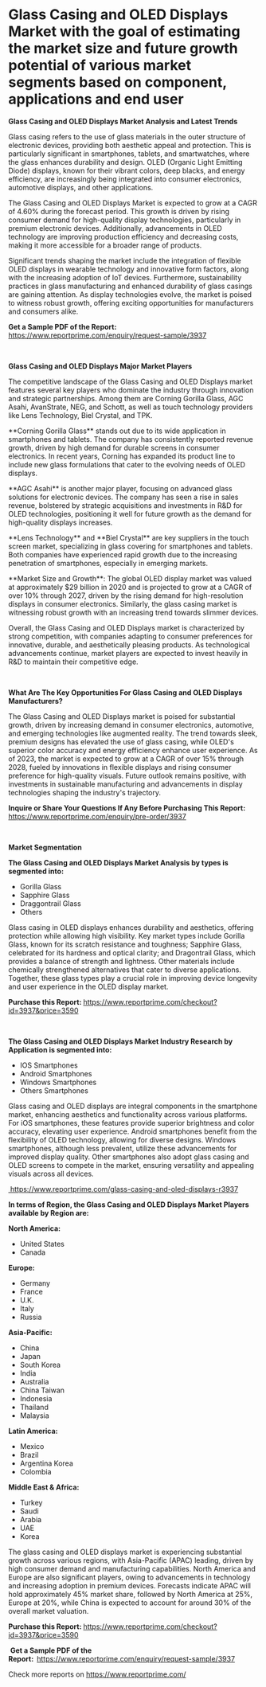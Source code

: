 <p><h1>Glass Casing and OLED Displays Market with the goal of estimating the market size and future growth potential of various market segments based on component, applications and end user</h1></p><p><strong>Glass Casing and OLED Displays Market Analysis and Latest Trends</strong></p>
<p><p>Glass casing refers to the use of glass materials in the outer structure of electronic devices, providing both aesthetic appeal and protection. This is particularly significant in smartphones, tablets, and smartwatches, where the glass enhances durability and design. OLED (Organic Light Emitting Diode) displays, known for their vibrant colors, deep blacks, and energy efficiency, are increasingly being integrated into consumer electronics, automotive displays, and other applications.</p><p>The Glass Casing and OLED Displays Market is expected to grow at a CAGR of 4.60% during the forecast period. This growth is driven by rising consumer demand for high-quality display technologies, particularly in premium electronic devices. Additionally, advancements in OLED technology are improving production efficiency and decreasing costs, making it more accessible for a broader range of products.</p><p>Significant trends shaping the market include the integration of flexible OLED displays in wearable technology and innovative form factors, along with the increasing adoption of IoT devices. Furthermore, sustainability practices in glass manufacturing and enhanced durability of glass casings are gaining attention. As display technologies evolve, the market is poised to witness robust growth, offering exciting opportunities for manufacturers and consumers alike.</p></p>
<p><strong>Get a Sample PDF of the Report:&nbsp;</strong> <a href="https://www.reportprime.com/enquiry/request-sample/3937?utm_campaign=84&utm_medium=2&utm_source=Github&utm_content=ia&utm_term=18032025&utm_id=glass-casing-and-oled-displays">https://www.reportprime.com/enquiry/request-sample/3937</a></p>
<p>&nbsp;</p>
<p><strong>Glass Casing and OLED Displays Major Market Players</strong></p>
<p><p>The competitive landscape of the Glass Casing and OLED Displays market features several key players who dominate the industry through innovation and strategic partnerships. Among them are Corning Gorilla Glass, AGC Asahi, AvanStrate, NEG, and Schott, as well as touch technology providers like Lens Technology, Biel Crystal, and TPK.</p><p>**Corning Gorilla Glass** stands out due to its wide application in smartphones and tablets. The company has consistently reported revenue growth, driven by high demand for durable screens in consumer electronics. In recent years, Corning has expanded its product line to include new glass formulations that cater to the evolving needs of OLED displays.</p><p>**AGC Asahi** is another major player, focusing on advanced glass solutions for electronic devices. The company has seen a rise in sales revenue, bolstered by strategic acquisitions and investments in R&D for OLED technologies, positioning it well for future growth as the demand for high-quality displays increases.</p><p>**Lens Technology** and **Biel Crystal** are key suppliers in the touch screen market, specializing in glass covering for smartphones and tablets. Both companies have experienced rapid growth due to the increasing penetration of smartphones, especially in emerging markets.</p><p>**Market Size and Growth**: The global OLED display market was valued at approximately $29 billion in 2020 and is projected to grow at a CAGR of over 10% through 2027, driven by the rising demand for high-resolution displays in consumer electronics. Similarly, the glass casing market is witnessing robust growth with an increasing trend towards slimmer devices.</p><p>Overall, the Glass Casing and OLED Displays market is characterized by strong competition, with companies adapting to consumer preferences for innovative, durable, and aesthetically pleasing products. As technological advancements continue, market players are expected to invest heavily in R&D to maintain their competitive edge.</p></p>
<p>&nbsp;</p>
<p><strong>What Are The Key Opportunities For Glass Casing and OLED Displays Manufacturers?</strong></p>
<p><p>The Glass Casing and OLED Displays market is poised for substantial growth, driven by increasing demand in consumer electronics, automotive, and emerging technologies like augmented reality. The trend towards sleek, premium designs has elevated the use of glass casing, while OLED's superior color accuracy and energy efficiency enhance user experience. As of 2023, the market is expected to grow at a CAGR of over 15% through 2028, fueled by innovations in flexible displays and rising consumer preference for high-quality visuals. Future outlook remains positive, with investments in sustainable manufacturing and advancements in display technologies shaping the industry's trajectory.</p></p>
<p><strong>Inquire or Share Your Questions If Any Before Purchasing This Report:</strong> <a href="https://www.reportprime.com/enquiry/pre-order/3937?utm_campaign=84&utm_medium=2&utm_source=Github&utm_content=ia&utm_term=18032025&utm_id=glass-casing-and-oled-displays">https://www.reportprime.com/enquiry/pre-order/3937</a></p>
<p>&nbsp;</p>
<p><strong>Market Segmentation</strong></p>
<p><strong>The Glass Casing and OLED Displays Market Analysis by types is segmented into:</strong></p>
<p><ul><li>Gorilla Glass</li><li>Sapphire Glass</li><li>Draggontrail Glass</li><li>Others</li></ul></p>
<p><p>Glass casing in OLED displays enhances durability and aesthetics, offering protection while allowing high visibility. Key market types include Gorilla Glass, known for its scratch resistance and toughness; Sapphire Glass, celebrated for its hardness and optical clarity; and Dragontrail Glass, which provides a balance of strength and lightness. Other materials include chemically strengthened alternatives that cater to diverse applications. Together, these glass types play a crucial role in improving device longevity and user experience in the OLED display market.</p></p>
<p><strong>Purchase this Report:&nbsp;</strong><a href="https://www.reportprime.com/checkout?id=3937&price=3590&utm_campaign=84&utm_medium=2&utm_source=Github&utm_content=ia&utm_term=18032025&utm_id=glass-casing-and-oled-displays">https://www.reportprime.com/checkout?id=3937&price=3590</a></p>
<p>&nbsp;</p>
<p><strong>The Glass Casing and OLED Displays Market Industry Research by Application is segmented into:</strong></p>
<p><ul><li>IOS Smartphones</li><li>Android Smartphones</li><li>Windows Smartphones</li><li>Others Smartphones</li></ul></p>
<p><p>Glass casing and OLED displays are integral components in the smartphone market, enhancing aesthetics and functionality across various platforms. For iOS smartphones, these features provide superior brightness and color accuracy, elevating user experience. Android smartphones benefit from the flexibility of OLED technology, allowing for diverse designs. Windows smartphones, although less prevalent, utilize these advancements for improved display quality. Other smartphones also adopt glass casing and OLED screens to compete in the market, ensuring versatility and appealing visuals across all devices.</p></p>
<p><a href="https://www.reportprime.com/glass-casing-and-oled-displays-r3937?utm_campaign=84&utm_medium=2&utm_source=Github&utm_content=ia&utm_term=18032025&utm_id=glass-casing-and-oled-displays">&nbsp;https://www.reportprime.com/glass-casing-and-oled-displays-r3937</a></p>
<p><strong>In terms of Region, the Glass Casing and OLED Displays Market Players available by Region are:</strong></p>
<p>
    <p> <strong> North America: </strong>
        <ul>
            <li>United States</li>
            <li>Canada</li>
        </ul>
        </p> 
    <p> <strong> Europe: </strong>
        <ul>
            <li>Germany</li>
            <li>France</li>
            <li>U.K.</li>
            <li>Italy</li>
            <li>Russia</li>
        </ul>
        </p> 
    <p> <strong> Asia-Pacific: </strong>
        <ul>
            <li>China</li>
            <li>Japan</li>
            <li>South Korea</li>
            <li>India</li>
            <li>Australia</li>
            <li>China Taiwan</li>
            <li>Indonesia</li>
            <li>Thailand</li>
            <li>Malaysia</li>
        </ul>
        </p> 
    <p> <strong> Latin America: </strong>
        <ul>
            <li>Mexico</li>
            <li>Brazil</li>
            <li>Argentina Korea</li>
            <li>Colombia</li>
        </ul>
        </p> 
    <p> <strong> Middle East & Africa: </strong>
        <ul>
            <li>Turkey</li>
            <li>Saudi</li>
            <li>Arabia</li>
            <li>UAE</li>
            <li>Korea</li>
        </ul>
    </p>
    </p>
<p><p>The glass casing and OLED displays market is experiencing substantial growth across various regions, with Asia-Pacific (APAC) leading, driven by high consumer demand and manufacturing capabilities. North America and Europe are also significant players, owing to advancements in technology and increasing adoption in premium devices. Forecasts indicate APAC will hold approximately 45% market share, followed by North America at 25%, Europe at 20%, while China is expected to account for around 30% of the overall market valuation.</p></p>
<p><strong>Purchase this Report: </strong><a href="https://www.reportprime.com/checkout?id=3937&price=3590&utm_campaign=84&utm_medium=2&utm_source=Github&utm_content=ia&utm_term=18032025&utm_id=glass-casing-and-oled-displays">https://www.reportprime.com/checkout?id=3937&price=3590</a></p>
<p>&nbsp;<strong>Get a Sample PDF of the Report:&nbsp;&nbsp;</strong><a href="https://www.reportprime.com/enquiry/request-sample/3937?utm_campaign=84&utm_medium=2&utm_source=Github&utm_content=ia&utm_term=18032025&utm_id=glass-casing-and-oled-displays">https://www.reportprime.com/enquiry/request-sample/3937</a></p>
<p><strong></strong></p>
<p>Check more reports on <a href="https://www.reportprime.com/?utm_campaign=84&utm_medium=2&utm_source=Github&utm_content=ia&utm_term=18032025&utm_id=glass-casing-and-oled-displays">https://www.reportprime.com/</a></p>